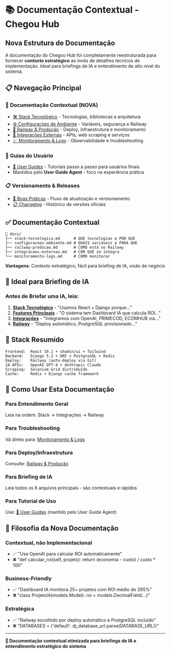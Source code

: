 # 📚 Documentação Contextual - Chegou Hub

## Nova Estrutura de Documentação

A documentação do Chegou Hub foi completamente reestruturada para fornecer **contexto estratégico** ao invés de detalhes técnicos de implementação. Ideal para briefings de IA e entendimento de alto nível do sistema.

## 📋 Navegação Principal

### 🎯 **Documentação Contextual (NOVA)**
- [🛠️ Stack Tecnológico](stack-tecnologico.md) - Tecnologias, bibliotecas e arquitetura
- [⚙️ Configurações de Ambiente](configuracoes-ambiente.md) - Variáveis, segurança e Railway
- [🚀 Railway & Produção](railway-producao.md) - Deploy, infraestrutura e monitoramento
- [🔗 Integrações Externas](integracoes-externas.md) - APIs, web scraping e serviços
- [📈 Monitoramento & Logs](monitoramento-logs.md) - Observabilidade e troubleshooting

### 📖 **Guias do Usuário**
- [📁 User Guides](user-guides/) - Tutoriais passo a passo para usuários finais
- Mantidos pelo **User Guide Agent** - foco na experiência prática

### 📋 **Versionamento & Releases**
- [📌 Boas Práticas](boaspraticas-deploy.md) - Fluxo de atualização e versionamento
- [📋 Changelog](../CHANGELOG.md) - Histórico de versões oficiais

## ✅ Documentação Contextual
```
📁 docs/
├── stack-tecnologico.md      # QUE tecnologias e POR QUE
├── configuracoes-ambiente.md # QUAIS variáveis e PARA QUE
├── railway-producao.md       # COMO está no Railway
├── integracoes-externas.md   # COM QUE se integra
└── monitoramento-logs.md     # COMO monitorar
```
**Vantagens**: Contexto estratégico, fácil para briefing de IA, visão de negócio

## 🤖 Ideal para Briefing de IA

### Antes de Briefar uma IA, leia:
1. **[Stack Tecnológico](stack-tecnologico.md)** - "Usamos React + Django porque..."
2. **[Features Principais](features-principais.md)** - "O sistema tem Dashboard IA que calcula ROI..."
3. **[Integrações](integracoes-externas.md)** - "Integramos com OpenAI, PRIMECOD, ECOMHUB via..."
4. **[Railway](railway-producao.md)** - "Deploy automático, PostgreSQL provisionado..."

## 🔧 Stack Resumido

```
Frontend:  React 19.1 + shadcn/ui + Tailwind
Backend:   Django 5.2 + DRF + PostgreSQL + Redis
Deploy:    Railway (auto-deploy via Git)
IA APIs:   OpenAI GPT-4 + Anthropic Claude
Scraping:  Selenium Grid distribuído
Cache:     Redis + Django cache framework
```

## 🚀 Como Usar Esta Documentação

### **Para Entendimento Geral**
Leia na ordem: Stack → Integrações → Railway

### **Para Troubleshooting**
Vá direto para: [Monitoramento & Logs](monitoramento-logs.md)

### **Para Deploy/Infraestrutura**  
Consulte: [Railway & Produção](railway-producao.md)

### **Para Briefing de IA**
Leia todos os 6 arquivos principais - são contextuais e rápidos

### **Para Tutorial de Uso**
Use: [📁 User Guides](user-guides/) (mantido pelo User Guide Agent)

## 🎯 Filosofia da Nova Documentação

### **Contextual, não Implementacional**
- ✅ "Usa OpenAI para calcular ROI automaticamente"
- ❌ "def calcular_roi(self, projeto): return (economia - custo) / custo * 100"

### **Business-Friendly**
- ✅ "Dashboard IA monitora 25+ projetos com ROI médio de 285%"
- ❌ "class ProjetoIA(models.Model): roi = models.DecimalField(...)"

### **Estratégica**
- ✅ "Railway escolhido por deploy automático e PostgreSQL incluído"
- ❌ "DATABASES = {'default': dj_database_url.parse(DATABASE_URL)}"

---

**📍 Documentação contextual otimizada para briefings de IA e entendimento estratégico do sistema**
